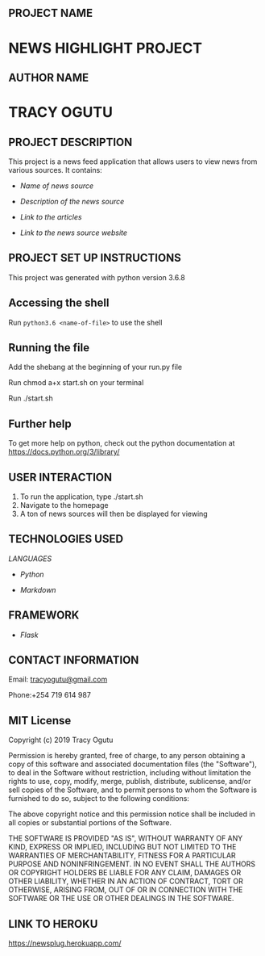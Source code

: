 ## PROJECT NAME
# NEWS HIGHLIGHT PROJECT

## AUTHOR NAME
# TRACY OGUTU

## PROJECT DESCRIPTION
This project is a news feed application that allows users to view news from various sources. It contains:
 
* _Name of news source_

* _Description of the news source_

* _Link to the articles_

* _Link to the news source website_

 
## PROJECT SET UP INSTRUCTIONS

This project was generated with python version 3.6.8

## Accessing the shell

Run `python3.6 <name-of-file>` to use the shell 

## Running the file
Add the shebang at the beginning of your run.py file

Run chmod a+x start.sh on your terminal

Run ./start.sh

## Further help
To get more help on python, check out the python documentation at https://docs.python.org/3/library/



## USER INTERACTION

1. To run the application, type ./start.sh
2. Navigate to the homepage
3. A ton of news sources will then be displayed for viewing


## TECHNOLOGIES USED

_LANGUAGES_

* _Python_

* _Markdown_

## FRAMEWORK

* _Flask_


## CONTACT INFORMATION

Email: tracyogutu@gmail.com

Phone:+254 719 614 987

## MIT License

Copyright (c) 2019 Tracy Ogutu

Permission is hereby granted, free of charge, to any person obtaining a copy
of this software and associated documentation files (the "Software"), to deal
in the Software without restriction, including without limitation the rights
to use, copy, modify, merge, publish, distribute, sublicense, and/or sell
copies of the Software, and to permit persons to whom the Software is
furnished to do so, subject to the following conditions:

The above copyright notice and this permission notice shall be included in all
copies or substantial portions of the Software.

THE SOFTWARE IS PROVIDED "AS IS", WITHOUT WARRANTY OF ANY KIND, EXPRESS OR
IMPLIED, INCLUDING BUT NOT LIMITED TO THE WARRANTIES OF MERCHANTABILITY,
FITNESS FOR A PARTICULAR PURPOSE AND NONINFRINGEMENT. IN NO EVENT SHALL THE
AUTHORS OR COPYRIGHT HOLDERS BE LIABLE FOR ANY CLAIM, DAMAGES OR OTHER
LIABILITY, WHETHER IN AN ACTION OF CONTRACT, TORT OR OTHERWISE, ARISING FROM,
OUT OF OR IN CONNECTION WITH THE SOFTWARE OR THE USE OR OTHER DEALINGS IN THE
SOFTWARE.

## LINK TO HEROKU
https://newsplug.herokuapp.com/
